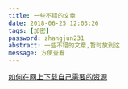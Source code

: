 ```yaml
---
title: 一些不错的文章
date: 2018-06-25 12:03:26
tags: [加密]
password: zhangjun231
abstract: 一些不错的文章,暂时放到这
message: 方便查看
---
```


[如何在网上下载自己需要的资源](https://mp.weixin.qq.com/s/nf27vya3D2E_zLsAqcuq8Q)


